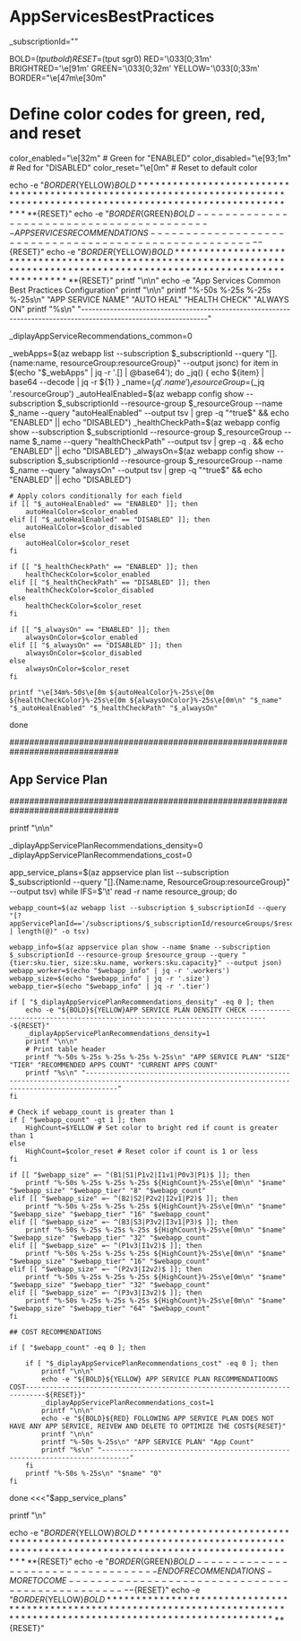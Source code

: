 # AppServicesBestPractices

_subscriptionId=""

BOLD=$(tput bold)
RESET=$(tput sgr0)
RED='\033[0;31m'
BRIGHTRED='\e[91m'
GREEN='\033[0;32m'
YELLOW='\033[0;33m'
BORDER="\e[47m\e[30m"

# Define color codes for green, red, and reset
color_enabled="\e[32m"    # Green for "ENABLED"
color_disabled="\e[93;1m" # Red for "DISABLED"
color_reset="\e[0m"       # Reset to default color

echo -e "${BORDER}${YELLOW}${BOLD}*****************************************************************************************************************************${RESET}"
echo -e "${BORDER}${GREEN}${BOLD}------------------------------------------ APP SERVICES RECOMMENDATIONS -------------------------------------------------------${RESET}"
echo -e "${BORDER}${YELLOW}${BOLD}*****************************************************************************************************************************${RESET}"
printf "\n\n"
echo -e "App Services Common Best Practices Configuration"
printf "\n\n"
printf "%-50s %-25s %-25s %-25s\n" "APP SERVICE NAME" "AUTO HEAL" "HEALTH CHECK" "ALWAYS ON"
printf "%s\n" "-----------------------------------------------------------------------------------------------------------------"

_diplayAppServiceRecommendations_common=0

_webApps=$(az webapp list --subscription $_subscriptionId --query "[].{name:name, resourceGroup:resourceGroup}" --output jsonc)
for item in $(echo "$_webApps" | jq -r '.[] | @base64'); do
    _jq() {
        echo ${item} | base64 --decode | jq -r ${1}
    }
    _name=$(_jq '.name')
    _resourceGroup=$(_jq '.resourceGroup')
    _autoHealEnabled=$(az webapp config show --subscription $_subscriptionId --resource-group $_resourceGroup --name $_name --query "autoHealEnabled" --output tsv | grep -q "^true$" && echo "ENABLED" || echo "DISABLED")
    _healthCheckPath=$(az webapp config show --subscription $_subscriptionId --resource-group $_resourceGroup --name $_name --query "healthCheckPath" --output tsv | grep -q . && echo "ENABLED" || echo "DISABLED")
    _alwaysOn=$(az webapp config show --subscription $_subscriptionId --resource-group $_resourceGroup --name $_name --query "alwaysOn" --output tsv | grep -q "^true$" && echo "ENABLED" || echo "DISABLED")

    # Apply colors conditionally for each field
    if [[ "$_autoHealEnabled" == "ENABLED" ]]; then
        autoHealColor=$color_enabled
    elif [[ "$_autoHealEnabled" == "DISABLED" ]]; then
        autoHealColor=$color_disabled
    else
        autoHealColor=$color_reset
    fi

    if [[ "$_healthCheckPath" == "ENABLED" ]]; then
        healthCheckColor=$color_enabled
    elif [[ "$_healthCheckPath" == "DISABLED" ]]; then
        healthCheckColor=$color_disabled
    else
        healthCheckColor=$color_reset
    fi

    if [[ "$_alwaysOn" == "ENABLED" ]]; then
        alwaysOnColor=$color_enabled
    elif [[ "$_alwaysOn" == "DISABLED" ]]; then
        alwaysOnColor=$color_disabled
    else
        alwaysOnColor=$color_reset
    fi

    printf "\e[34m%-50s\e[0m ${autoHealColor}%-25s\e[0m ${healthCheckColor}%-25s\e[0m ${alwaysOnColor}%-25s\e[0m\n" "$_name" "$_autoHealEnabled" "$_healthCheckPath" "$_alwaysOn"

done

##############################################################################
## App Service Plan
##############################################################################

printf "\n\n"

_diplayAppServicePlanRecommendations_density=0
_diplayAppServicePlanRecommendations_cost=0

app_service_plans=$(az appservice plan list --subscription $_subscriptionId --query "[].{Name:name, ResourceGroup:resourceGroup}" --output tsv)
while IFS=$'\t' read -r name resource_group; do

    webapp_count=$(az webapp list --subscription $_subscriptionId --query "[?appServicePlanId=='/subscriptions/$_subscriptionId/resourceGroups/$resource_group/providers/Microsoft.Web/serverfarms/$name'] | length(@)" -o tsv)

    webapp_info=$(az appservice plan show --name $name --subscription $_subscriptionId --resource-group $resource_group --query "{tier:sku.tier, size:sku.name, workers:sku.capacity}" --output json)
    webapp_worker=$(echo "$webapp_info" | jq -r '.workers')
    webapp_size=$(echo "$webapp_info" | jq -r '.size')
    webapp_tier=$(echo "$webapp_info" | jq -r '.tier')

    if [ "$_diplayAppServicePlanRecommendations_density" -eq 0 ]; then
        echo -e "${BOLD}${YELLOW}APP SERVICE PLAN DENSITY CHECK ---------------------------------------------------------------------------${RESET}"
        _diplayAppServicePlanRecommendations_density=1
        printf "\n\n"
        # Print table header
        printf "%-50s %-25s %-25s %-25s %-25s\n" "APP SERVICE PLAN" "SIZE" "TIER" "RECOMMENDED APPS COUNT" "CURRENT APPS COUNT"
        printf "%s\n" "----------------------------------------------------------------------------------------------------------------------------------------------------"
    fi

    # Check if webapp_count is greater than 1
    if [ "$webapp_count" -gt 1 ]; then
        HighCount=$YELLOW # Set color to bright red if count is greater than 1
    else
        HighCount=$color_reset # Reset color if count is 1 or less
    fi

    if [[ "$webapp_size" =~ ^(B1|S1|P1v2|I1v1|P0v3|P1)$ ]]; then
        printf "%-50s %-25s %-25s %-25s ${HighCount}%-25s\e[0m\n" "$name" "$webapp_size" "$webapp_tier" "8" "$webapp_count"
    elif [[ "$webapp_size" =~ ^(B2|S2|P2v2|I2v1|P2)$ ]]; then
        printf "%-50s %-25s %-25s %-25s ${HighCount}%-25s\e[0m\n" "$name" "$webapp_size" "$webapp_tier" "16" "$webapp_count"
    elif [[ "$webapp_size" =~ ^(B3|S3|P3v2|I3v1|P3)$ ]]; then
        printf "%-50s %-25s %-25s %-25s ${HighCount}%-25s\e[0m\n" "$name" "$webapp_size" "$webapp_tier" "32" "$webapp_count"
    elif [[ "$webapp_size" =~ ^(P1v3|I1v2)$ ]]; then
        printf "%-50s %-25s %-25s %-25s ${HighCount}%-25s\e[0m\n" "$name" "$webapp_size" "$webapp_tier" "16" "$webapp_count"
    elif [[ "$webapp_size" =~ ^(P2v3|I2v2)$ ]]; then
        printf "%-50s %-25s %-25s %-25s ${HighCount}%-25s\e[0m\n" "$name" "$webapp_size" "$webapp_tier" "32" "$webapp_count"
    elif [[ "$webapp_size" =~ ^(P3v3|I3v2)$ ]]; then
        printf "%-50s %-25s %-25s %-25s ${HighCount}%-25s\e[0m\n" "$name" "$webapp_size" "$webapp_tier" "64" "$webapp_count"
    fi

    ## COST RECOMMENDATIONS

    if [ "$webapp_count" -eq 0 ]; then

        if [ "$_diplayAppServicePlanRecommendations_cost" -eq 0 ]; then
            printf "\n\n"
            echo -e "${BOLD}${YELLOW} APP SERVICE PLAN RECOMMENDATIOONS COST---------------------------------------------------------------------------${RESET}}"
            _diplayAppServicePlanRecommendations_cost=1
            printf "\n\n"
            echo -e "${BOLD}${RED} FOLLOWING APP SERVICE PLAN DOES NOT HAVE ANY APP SERVICE, REIVEW AND DELETE TO OPTIMIZE THE COST${RESET}"
            printf "\n\n"
            printf "%-50s %-25s\n" "APP SERVICE PLAN" "App Count"
            printf "%s\n" "-----------------------------------------------------------------------------"
        fi
        printf "%-50s %-25s\n" "$name" "0"
    fi

done <<<"$app_service_plans"

printf "\n"

echo -e "${BORDER}${YELLOW}${BOLD}*****************************************************************************************************************************${RESET}"
echo -e "${BORDER}${GREEN}${BOLD}---------------------------------- END OF RECOMMENDATIONS - { MORE TO COME } -------------------------------------------------${RESET}"
echo -e "${BORDER}${YELLOW}${BOLD}*****************************************************************************************************************************${RESET}"

